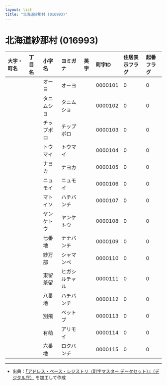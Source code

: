 ```yaml
---
layout: list
title: "北海道紗那村 (016993)"
---
```


# 北海道紗那村 (016993)

| 大字・町名 | 丁目名 | 小字名 | ヨミガナ | 英字 | 町字ID | 住居表示フラグ | 起番フラグ |
|:---|:---|:---|:---|:---|:---|:---|:---|
|  |  | オーヨ |   オーヨ |  | 0000101 | 0 | 0 |
|  |  | タニムショ |   タニムショ |  | 0000102 | 0 | 0 |
|  |  | チップポロ |   チップポロ |  | 0000103 | 0 | 0 |
|  |  | トウマイ |   トウマイ |  | 0000104 | 0 | 0 |
|  |  | ナヨカ |   ナヨカ |  | 0000105 | 0 | 0 |
|  |  | ニュモイ |   ニュモイ |  | 0000106 | 0 | 0 |
|  |  | マトイソ |   ハチバンチ |  | 0000107 | 0 | 0 |
|  |  | ヤンケトウ |   ヤンケトウ |  | 0000108 | 0 | 0 |
|  |  | 七番地 |   ナナバンチ |  | 0000109 | 0 | 0 |
|  |  | 紗万部 |   シャマンベ |  | 0000110 | 0 | 0 |
|  |  | 東留茶留 |   ヒガシルチャル |  | 0000111 | 0 | 0 |
|  |  | 八番地 |   ハチバンチ |  | 0000112 | 0 | 0 |
|  |  | 別飛 |   ベットブ |  | 0000113 | 0 | 0 |
|  |  | 有萌 |   アリモイ |  | 0000114 | 0 | 0 |
|  |  | 六番地 |   ロクバンチ |  | 0000115 | 0 | 0 |

---

- 出典：[「アドレス・ベース・レジストリ（町字マスター データセット）』（デジタル庁）](https://www.digital.go.jp/policies/base_registry_address/) を加工して作成